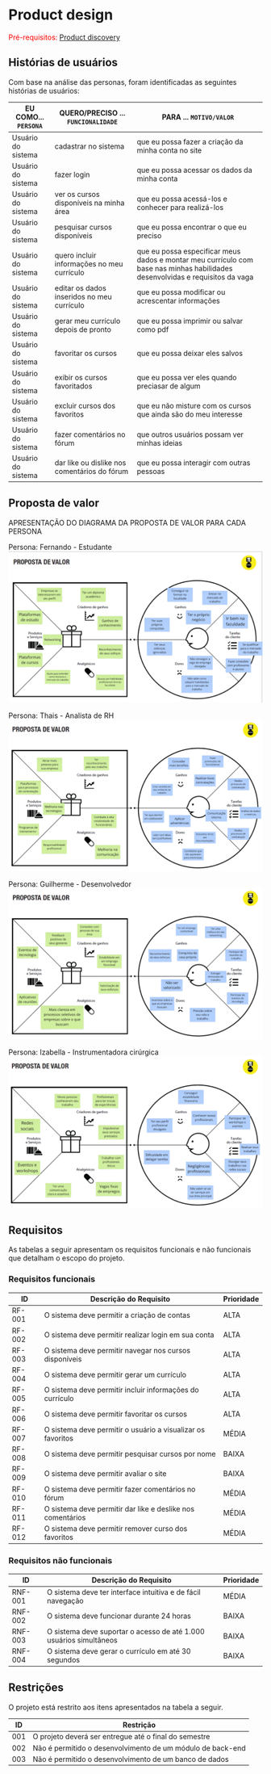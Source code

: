 # Product design

<span style="color:red">Pré-requisitos: <a href="02-Product-discovery.md"> Product discovery</a></span>


## Histórias de usuários

Com base na análise das personas, foram identificadas as seguintes histórias de usuários:

|EU COMO... `PERSONA`| QUERO/PRECISO ... `FUNCIONALIDADE` |PARA ... `MOTIVO/VALOR`                 |
|--------------------|------------------------------------|----------------------------------------|
|Usuário do sistema  | cadastrar no sistema | que eu possa fazer a criação da minha conta no site|
|Usuário do sistema | fazer login  |  que eu possa acessar os dados da minha conta |
|Usuário do sistema | ver os cursos disponíveis na minha área  | que eu possa acessá-los e conhecer para realizá-los |
|Usuário do sistema | pesquisar cursos disponíveis | que eu possa encontrar o que eu preciso |
|Usuário do sistema | quero incluir informações no meu currículo | que eu possa especificar meus dados e montar meu currículo com base nas minhas habilidades desenvolvidas e requisitos da vaga |
|Usuário do sistema | editar os dados inseridos no meu currículo | que eu possa modificar ou acrescentar informações |
|Usuário do sistema | gerar meu currículo depois de pronto |  que eu possa imprimir ou salvar como pdf |
|Usuário do sistema | favoritar os cursos | que eu possa deixar eles salvos |
|Usuário do sistema | exibir os cursos favoritados | que eu possa ver eles quando preciasar de algum |
|Usuário do sistema | excluir cursos dos favoritos | que eu não misture com os cursos que ainda são do meu interesse |
|Usuário do sistema | fazer comentários no fórum | que outros usuários possam ver minhas ideias |
|Usuário do sistema | dar like ou dislike nos comentários do fórum | que eu possa interagir com outras pessoas |


## Proposta de valor

APRESENTAÇÃO DO DIAGRAMA DA PROPOSTA DE VALOR PARA CADA PERSONA

Persona: Fernando - Estudante
![Proposta de valor 1](images/proposta-valor1.png)

Persona: Thais - Analista de RH
![Proposta de valor 2](images/proposta-valor2.png)

Persona: Guilherme - Desenvolvedor 
![Proposta de valor 3](images/proposta-valor3.png)

Persona: Izabella -  Instrumentadora cirúrgica
![Proposta de valor 4](images/proposta-valor4.png)


## Requisitos

As tabelas a seguir apresentam os requisitos funcionais e não funcionais que detalham o escopo do projeto.

### Requisitos funcionais

| ID     | Descrição do Requisito                                     | Prioridade |
| ------ | ---------------------------------------------------------  | ---------- |
| RF-001 | O sistema deve permitir a criação de contas                |  ALTA      |
| RF-002 | O sistema deve permitir realizar login em sua conta        |  ALTA      |
| RF-003 | O sistema deve permitir navegar nos cursos disponíveis     |  ALTA      |
| RF-004 | O sistema deve permitir gerar um currículo                 |  ALTA      |
| RF-005 | O sistema deve permitir incluir informações do currículo   |  ALTA      |
| RF-006 | O sistema deve permitir favoritar os cursos                |  ALTA      |
| RF-007 | O sistema deve permitir o usuário a visualizar os favoritos|  MÉDIA     |
| RF-008 | O sistema deve permitir pesquisar cursos por nome          |  BAIXA     |
| RF-009 | O sistema deve permitir avaliar o site                     |  BAIXA     |
| RF-010 | O sistema deve permitir fazer comentários no fórum         |  MÉDIA     |
| RF-011 | O sistema deve permitir dar like e deslike nos comentários |  MÉDIA     |
| RF-012 | O sistema deve permitir remover curso dos favoritos        |  MÉDIA     |

### Requisitos não funcionais

| ID      | Descrição do Requisito                                                              | Prioridade |
| ------- | ------------------------------------------------------------------------------------- | ---------- |
| RNF-001 | O sistema deve ter interface intuitiva e de fácil navegação | MÉDIA     |
| RNF-002 | O sistema deve funcionar durante 24 horas           | BAIXA      |
| RNF-003 | O sistema deve suportar o acesso de até 1.000 usuários simultâneos | BAIXA      |
| RNF-004 | O sistema deve gerar o currículo em até 30 segundos | BAIXA     |



## Restrições

O projeto está restrito aos itens apresentados na tabela a seguir.

|ID| Restrição                                             |
|--|-------------------------------------------------------|
|001| O projeto deverá ser entregue até o final do semestre  |
|002| Não é permitido o desenvolvimento de um módulo de back-end   |
|003| Não é permitido o desenvolvimento de um banco de dados  |

